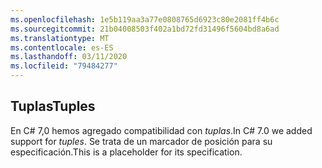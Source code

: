 ```yaml
---
ms.openlocfilehash: 1e5b119aa3a77e0808765d6923c80e2081ff4b6c
ms.sourcegitcommit: 21b04008503f402a1bd72fd31496f5604bd8a6ad
ms.translationtype: MT
ms.contentlocale: es-ES
ms.lasthandoff: 03/11/2020
ms.locfileid: "79484277"
---
```

## <a name="tuples"></a><span data-ttu-id="7579e-101">Tuplas</span><span class="sxs-lookup"><span data-stu-id="7579e-101">Tuples</span></span>

<span data-ttu-id="7579e-102">En C# 7,0 hemos agregado compatibilidad con *tuplas*.</span><span class="sxs-lookup"><span data-stu-id="7579e-102">In C# 7.0 we added support for *tuples*.</span></span>  <span data-ttu-id="7579e-103">Se trata de un marcador de posición para su especificación.</span><span class="sxs-lookup"><span data-stu-id="7579e-103">This is a placeholder for its specification.</span></span>
